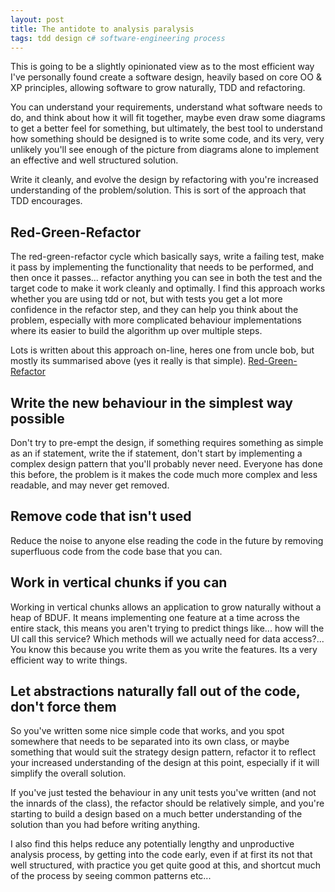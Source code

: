 ```yaml
---
layout: post
title: The antidote to analysis paralysis 
tags: tdd design c# software-engineering process 
---
```

This is going to be a slightly opinionated view as to the most efficient way I've personally found create a software design, heavily based on core OO & XP principles, allowing software to grow naturally, TDD and refactoring.

You can understand your requirements, understand what software needs to do, and think about how it will fit together, maybe even draw some diagrams to get a better feel for something, but ultimately, the best tool to understand how something should be designed is to write some code, and its very, very unlikely you'll see enough of the picture from diagrams alone to implement an effective and well structured solution. 

Write it cleanly, and evolve the design by refactoring with you're increased understanding of the problem/solution. This is sort of the approach that TDD encourages.

## Red-Green-Refactor
The red-green-refactor cycle which basically says, write a failing test, make it pass by implementing the functionality that needs to be performed, and then once it passes... refactor anything you can see in both the test and the target code to make it work cleanly and optimally. I find this approach works whether you are using tdd or not, but with tests you get a lot more confidence in the refactor step, and they can help you think about the problem, especially with more complicated behaviour implementations where its easier to build the algorithm up over multiple steps.

Lots is written about this approach on-line, heres one from uncle bob, but mostly its summarised above (yes it really is that simple). [Red-Green-Refactor](http://blog.cleancoder.com/uncle-bob/2014/12/17/TheCyclesOfTDD.html)

## Write the new behaviour in the simplest way possible
Don't try to pre-empt the design, if something requires something as simple as an if statement, write the if statement, don't start by implementing a complex design pattern that you'll probably never need. Everyone has done this before, the problem is it makes the code much more complex and less readable, and may never get removed.

## Remove code that isn't used
Reduce the noise to anyone else reading the code in the future by removing superfluous code from the code base that you can.

## Work in vertical chunks if you can
Working in vertical chunks allows an application to grow naturally without a heap of BDUF. It means implementing one feature at a time across the entire stack, this means you aren't trying to predict things like... how will the UI call this service? Which methods will we actually need for data access?... You know this because you write them as you write the features. Its a very efficient way to write things.

## Let abstractions naturally fall out of the code, don't force them
So you've written some nice simple code that works, and you spot somewhere that needs to be separated into its own class, or maybe something that would suit the strategy design pattern, refactor it to reflect your increased understanding of the design at this point, especially if it will simplify the overall solution. 

If you've just tested the behaviour in any unit tests you've written (and not the innards of the class), the refactor should be relatively simple, and you're starting to build a design based on a much better understanding of the solution than you had before writing anything.

I also find this helps reduce any potentially lengthy and unproductive analysis process, by getting into the code early, even if at first its not that well structured, with practice you get quite good at this, and shortcut much of the process by seeing common patterns etc...

